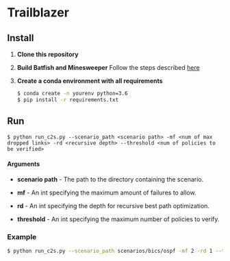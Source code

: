 # Trailblazer

## Install

1. __Clone this repository__

2. __Build Batfish and Minesweeper__
Follow the steps described [here](batfish/README.md)

3. __Create a conda environment with all requirements__
    ```bash
    $ conda create -n yourenv python=3.6
    $ pip install -r requirements.txt
    ```


## Run
```
$ python run_c2s.py --scenario_path <scenario path> -mf <num of max dropped links> -rd <recursive depth> --threshold <num of policies to be verified>
```

#### Arguments

* __scenario path__ - The path to the directory containing the
scenario.

* __mf__ - An int specifying the maximum amount of failures to allow.

* __rd__ - An int specifying the depth for recursive best path optimization.

* __threshold__ - An int specifying the maximum number of policies to verify.

### Example

```bash
$ python run_c2s.py --scenario_path scenarios/bics/ospf -mf 2 -rd 1 --threshold 1
```
